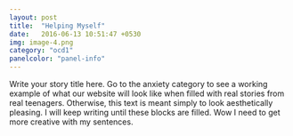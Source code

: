 ```yaml
---
layout: post
title:  "Helping Myself"
date:   2016-06-13 10:51:47 +0530
img: image-4.png
category: "ocd1"
panelcolor: "panel-info"
---
```

Write your story title here. Go to the anxiety category to see a working example of what our website will look like when filled with real stories from real teenagers. Otherwise, this text is meant simply to look aesthetically pleasing. I will keep writing until these blocks are filled. Wow I need to get more creative with my sentences.